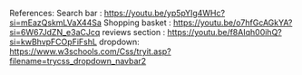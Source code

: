 References:
Search bar : https://youtu.be/yp5pYIg4WHc?si=mEazQskmLVaX44Sa
Shopping basket : https://youtu.be/o7hfGcAGkYA?si=6W67JdZN_e3aCJcq
reviews section : https://youtu.be/f8AIqh00ihQ?si=kwBhvpFCOpFiFshL
dropdown: https://www.w3schools.com/Css/tryit.asp?filename=trycss_dropdown_navbar2
